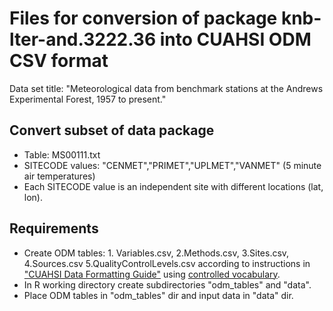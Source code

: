 # Files for conversion of package knb-lter-and.3222.36 into CUAHSI ODM CSV format

Data set title: "Meteorological data from benchmark stations at the Andrews Experimental Forest, 1957 to present."

## Convert subset of data package

* Table: MS00111.txt
* SITECODE values: "CENMET","PRIMET","UPLMET","VANMET" (5 minute air temperatures)
* Each SITECODE value is an independent site with different locations (lat, lon).

## Requirements

* Create ODM tables: 1. Variables.csv, 2.Methods.csv, 3.Sites.csv, 4.Sources.csv 5.QualityControlLevels.csv according to instructions in ["CUAHSI Data Formatting Guide"](https://www.cuahsi.org/uploads/pages/img/CUAHSI_Formatting_Guide.pdf) using [controlled vocabulary](http://his.cuahsi.org/mastercvreg/cv11.aspx).
* In R working directory create subdirectories "odm_tables" and "data".
* Place ODM tables in "odm_tables" dir and input data in "data" dir.

